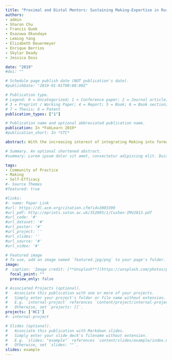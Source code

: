 ```yaml
---
title: "Proximal and Distal Mentors: Sustaining Making-Expertise in Rural Schools"
authors:
- admin
- Sharon Chu
- Francis Quek
- Osazuwa Okundaye
- Leming Yang
- Elizabeth Deuermeyer
- Enrique Berrios
- Skylar Deady
- Jessica Doss

date: "2019"
#doi: ""

# Schedule page publish date (NOT publication's date).
#publishDate: "2019-01-01T00:00:00Z"

# Publication type.
# Legend: 0 = Uncategorized; 1 = Conference paper; 2 = Journal article;
# 3 = Preprint / Working Paper; 4 = Report; 5 = Book; 6 = Book section;
# 7 = Thesis; 8 = Patent
publication_types: ["1"]

# Publication name and optional abbreviated publication name.
publication: In *FabLearn 2019*
#publication_short: In *STC*

abstract: With the increasing interest of integrating Making into formal set- tings, like public school classrooms, questions have emerged on how to sustain Making as a practice in these environments. Men- tors, who can guide students’ development of Making knowledge and skills, are needed in these classrooms to facilitate Making ac- tivities. In rural areas, the need for experienced mentors is often exacerbated by distance of experienced Maker-mentors from the classroom. In this research we studied how distance mentoring can help a group of high-school students in a rural school to Make and manufacture learning materials for an elementary school in their community. Grounded in literature from Lave and Wenger’s com- munities of practice and Vygotsky’s zone of proximal development, the work presented in this paper investigates how mentorship devel- ops in this classroom, becoming less dependent on researchers for guidance and thus becoming more self-sustaining. We discuss how distance-mentors can better train and sustain expertise in Making classrooms, and how our approach may support this mentorship process by aiming mentors and mentees towards a communal goal.

# Summary. An optional shortened abstract.
#summary: Lorem ipsum dolor sit amet, consectetur adipiscing elit. Duis posuere tellus ac convallis placerat. Proin tincidunt magna sed ex sollicitudin condimentum.

tags:
- Community of Practice
- Making
- Self-Efficacy
#- Source Themes
#featured: true

#links:
#- name: Paper Link
#url: https://dl.acm.org/citation.cfm?id=3003399
#url_pdf: http://eprints.soton.ac.uk/352095/1/Cushen-IMV2013.pdf
#url_code: '#'
#url_dataset: '#'
#url_poster: '#'
#url_project: ''
#url_slides: ''
#url_source: '#'
#url_video: '#'

# Featured image
# To use, add an image named `featured.jpg/png` to your page's folder. 
image:
#  caption: 'Image credit: [**Unsplash**](https://unsplash.com/photos/pLCdAaMFLTE)'
  focal_point: ""
  preview_only: false

# Associated Projects (optional).
#   Associate this publication with one or more of your projects.
#   Simply enter your project's folder or file name without extension.
#   E.g. `internal-project` references `content/project/internal-project/index.md`.
#   Otherwise, set `projects: []`.
projects: ['HCI']
#- internal-project

# Slides (optional).
#   Associate this publication with Markdown slides.
#   Simply enter your slide deck's filename without extension.
#   E.g. `slides: "example"` references `content/slides/example/index.md`.
#   Otherwise, set `slides: ""`.
slides: example
---
```


